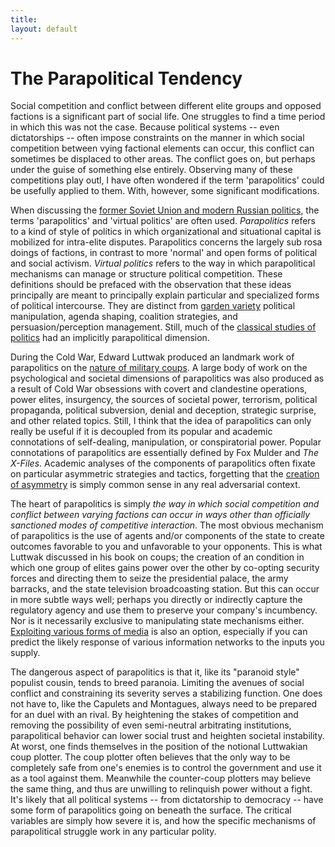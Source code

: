 ```yaml
---
title: 
layout: default
---
```


# The Parapolitical Tendency

Social competition and conflict between different elite groups and opposed factions is a significant part of social life. One struggles to find a time period in which this was not the case. Because political systems -- even dictatorships -- often impose constraints on the manner in which social competition between vying factional elements can occur, this conflict can sometimes be displaced to other areas. The conflict goes on, but perhaps under the guise of something else entirely. Observing many of these competitions play outl, I have often wondered if the term 'parapolitics' could be usefully applied to them. With, however, some significant modifications. 

When discussing the [former Soviet Union and modern Russian politics](https://books.google.com/books?id=fOygBwAAQBAJ&pg=PA99&lpg=PA99&dq=para-politics&source=bl&ots=4l0iN70maW&sig=K-XzNtXOEHtXpUtOayQE01-AT2g&hl=en&sa=X&ved=0ahUKEwjZndv24IbQAhXEbiYKHQ4pAgM4FBDoAQhHMAg#v=onepage&q=para-politics&f=false), the terms 'parapolitics' and 'virtual politics' are often used. *Parapolitics* refers to a kind of style of politics in which organizational and situational capital is mobilized for intra-elite disputes. Parapolitics concerns the largely sub rosa doings of factions, in contrast to more 'normal' and open forms of political and social activism. *Virtual politics* refers to the way in which parapolitical mechanisms can manage or structure political competition. These definitions should be prefaced with the observation that these ideas principally are meant to principally explain particular and specialized forms of political intercourse. They are distinct from [garden variety](http://rhetorica.net/heresthetics.htm) political manipulation, agenda shaping, coalition strategies, and persuasion/perception management. Still, much of the [classical studies of politics](https://www.amazon.com/Machiavellians-Defenders-Freedom-James-Burnham/dp/0895267853/ref=tmm_pap_swatch_0?_encoding=UTF8&qid=1477976493&sr=8-1) had an implicitly parapolitical dimension. 

During the Cold War, Edward Luttwak produced an landmark work of parapolitics on the [nature of military coups](http://www.hup.harvard.edu/catalog.php?isbn=9780674737266).  A large body of work on the psychological and societal dimensions of parapolitics was also produced as a result of Cold War obsessions with covert and clandestine operations, power elites, insurgency, the sources of societal power, terrorism, political propaganda, political subversion, denial and deception, strategic surprise, and other related topics. Still, I think that the idea of parapolitics can only really be useful if it is decoupled from its popular and academic connotations of self-dealing, manipulation, or conspiratorial power.  Popular connotations of parapolitics are essentially defined by Fox Mulder and _The X-Files_.  Academic analyses of the components of parapolitics often fixate on particular asymmetric strategies and tactics, forgetting that the [creation of asymmetry](http://ndupress.ndu.edu/Media/News/News-Article-View/Article/577565/jfq-75-asymmetry-is-strategy-strategy-is-asymmetry/) is simply common sense in any real adversarial context. 

The heart of parapolitics is simply *the way in which social competition and conflict between varying factions can occur in ways other than officially sanctioned modes of competitive interaction*. The most obvious mechanism of parapolitics is the use of agents and/or components of the state to create outcomes favorable to you and unfavorable to your opponents. This is what Luttwak discussed in his book on coups; the creation of an condition in which one group of elites gains power over the other by co-opting security forces and directing them to seize the presidential palace, the army barracks, and the state  television broadcoasting station. But this can occur in more subtle ways well; perhaps you directly or indirectly capture the regulatory agency and use them to preserve your company's incumbency. Nor is it necessarily exclusive to manipulating state mechanisms either. [Exploiting various forms of media](http://aelkus.github.io/essays/cyberpower.html) is also an option, especially if you can predict the likely response of various information networks to the inputs you supply. 

The dangerous aspect of parapolitics is that it, like its "paranoid style" populist cousin, tends to breed paranoia. Limiting the avenues of social conflict and constraining its severity serves a stabilizing function. One does not have to, like the Capulets and Montagues, always need to be prepared for an duel with an rival. By heightening the stakes of competition and removing the possibility of even semi-neutral arbitrating institutions, parapolitical behavior can lower social trust and heighten societal instability. At worst, one finds themselves in the position of the notional Luttwakian coup plotter.  The coup plotter often believes that the only way to be completely safe from one's enemies is to control the government and use it as a tool against them. Meanwhile the counter-coup plotters may believe the same thing, and thus are unwilling to relinquish power without a fight. It's likely that all political systems -- from dictatorship to democracy -- have some form of parapolitics going on beneath the surface. The critical variables are simply how severe it is, and how the specific mechanisms of parapolitical struggle work in any particular polity. 
